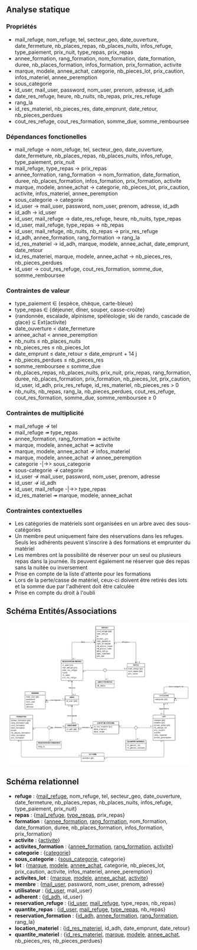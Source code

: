 ## Analyse statique

### Propriétés

- mail_refuge, nom_refuge, tel, secteur_geo, date_ouverture, date_fermeture, nb_places_repas, nb_places_nuits, infos_refuge, type_paiement, prix_nuit, type_repas, prix_repas
- annee_formation, rang_formation, nom_formation, date_formation, duree, nb_places_formation, infos_formation, prix_formation, activite
- marque, modele, annee_achat, categorie, nb_pieces_lot, prix_caution, infos_materiel, annee_peremption
- sous_categorie
- id_user, mail_user, password, nom_user, prenom, adresse, id_adh
- date_res_refuge, heure, nb_nuits, nb_repas, prix_res_refuge
- rang_la
- id_res_materiel, nb_pieces_res, date_emprunt, date_retour, nb_pieces_perdues
- cout_res_refuge, cout_res_formation, somme_due, somme_remboursee

### Dépendances fonctionelles

- mail_refuge $\to$ nom_refuge, tel, secteur_geo, date_ouverture, date_fermeture, nb_places_repas, nb_places_nuits, infos_refuge, type_paiement, prix_nuit
- mail_refuge, type_repas $\to$ prix_repas
- annee_formation, rang_formation $\to$ nom_formation, date_formation, duree, nb_places_formation, infos_formation, prix_formation, activite
- marque, modele, annee_achat $\to$ categorie, nb_pieces_lot, prix_caution, activite, infos_materiel, annee_peremption
- sous_categorie $\to$ categorie
- id_user $\to$ mail_user, password, nom_user, prenom, adresse, id_adh
- id_adh $\to$ id_user
- id_user, mail_refuge $\to$ date_res_refuge, heure, nb_nuits, type_repas
- id_user, mail_refuge, type_repas $\to$ nb_repas
- id_user, mail_refuge, nb_nuits, nb_repas $\to$ prix_res_refuge
- id_adh, annee_formation, rang_formation $\to$ rang_la
- id_res_materiel $\to$ id_adh, marque, modele, annee_achat, date_emprunt, date_retour
- id_res_materiel, marque, modele, annee_achat $\to$ nb_pieces_res, nb_pieces_perdues
- id_user $\to$ cout_res_refuge, cout_res_formation, somme_due, somme_remboursee

### Contraintes de valeur

- type_paiement $\in$ {espèce, chèque, carte-bleue}
- type_repas $\in$ {déjeuner, dîner, souper, casse-croûte}
- {randonnée, escalade, alpinisme, spéléologie, ski de rando, cascade de glace} $\subseteq$ $\mathrm{Ext}$(activite)
- date_ouverture < date_fermeture
- annee_achat < annee_peremption
- nb_nuits ≤ nb_places_nuits
- nb_pieces_res ≤ nb_pieces_lot
- date_emprunt ≤ date_retour ≤ date_emprunt + 14 j
- nb_pieces_perdues ≤ nb_pieces_res
- somme_remboursee ≤ somme_due
- nb_places_repas, nb_places_nuits, prix_nuit, prix_repas, rang_formation, duree, nb_places_formation, prix_formation, nb_pieces_lot, prix_caution, id_user, id_adh, prix_res_refuge, id_res_materiel, nb_pieces_res > 0
- nb_nuits, nb_repas, rang_la, nb_pieces_perdues, cout_res_refuge, cout_res_formation, somme_due, somme_remboursee ≥ 0

### Contraintes de multiplicité

- mail_refuge $\nrightarrow$ tel
- mail_refuge $\twoheadrightarrow$ type_repas
- annee_formation, rang_formation $\twoheadrightarrow$ activite
- marque, modele, annee_achat $\twoheadrightarrow$ activite
- marque, modele, annee_achat $\nrightarrow$ infos_materiel
- marque, modele, annee_achat $\nrightarrow$ annee_peremption
- categorie -|->> sous_categorie
- sous-categorie $\nrightarrow$ categorie
- id_user $\nrightarrow$ mail_user, password, nom_user, prenom, adresse
- id_user $\nrightarrow$ id_adh
- id_user, mail_refuge -|->> type_repas
- id_res_materiel $\twoheadrightarrow$ marque, modele, annee_achat

### Contraintes contextuelles

- Les catégories de matériels sont organisées en un arbre avec des sous-catégories
- Un membre peut uniquement faire des réservations dans les refuges. Seuls les adhérents peuvent s'inscrire à des formations et emprunter du matériel
- Les membres ont la possibilité de réserver pour un seul ou plusieurs repas dans la journée. Ils peuvent également ne réserver que des repas sans la nuitée ou inversement
- Prise en compte de la liste d'attente pour les formations
- Lors de la perte/casse de matériel, ceux-ci doivent être retirés des lots et la somme due par l'adhérent doit être calculée
- Prise en compte du droit à l'oubli

## Schéma Entités/Associations

[![Schéma Entités/Associations](./schema-ea.png "Schéma Entités/Associations")](https://lucid.app/lucidchart/d2b8bb44-d24a-4599-b568-6898c1b309ea/edit?viewport_loc=-3250%2C-644%2C3188%2C1676%2C0_0&invitationId=inv_f91eb197-61a8-4c7f-8a35-ea307b3efd57)

## Schéma relationnel

- **refuge** : {<ins>mail_refuge</ins>, nom_refuge, tel, secteur_geo, date_ouverture, date_fermeture, nb_places_repas, nb_places_nuits, infos_refuge, type_paiement, prix_nuit}
- **repas** : {<ins>mail_refuge</ins>, <ins>type_repas</ins>, prix_repas}
- **formation** : {<ins>annee_formation</ins>, <ins>rang_formation</ins>, nom_formation, date_formation, duree, nb_places_formation, infos_formation, prix_formation}
- **activite** : {<ins>activite</ins>}
- **activites_formation** : {<ins>annee_formation</ins>, <ins>rang_formation</ins>, <ins>activite</ins>}
- **categorie** : {<ins>categorie</ins>}
- **sous_categorie** : {<ins>sous_categorie</ins>, categorie}
- **lot** : {<ins>marque</ins>, <ins>modele</ins>, <ins>annee_achat</ins>, categorie, nb_pieces_lot, prix_caution, activite, infos_materiel, annee_peremption}
- **activites_lot** : {<ins>marque</ins>, <ins>modele</ins>, <ins>annee_achat</ins>, <ins>activite</ins>}
- **membre** : {<ins>mail_user</ins>, password, nom_user, prenom, adresse}
- **utilisateur** : {<ins>id_user</ins>, mail_user}
- **adherent** : {<ins>id_adh</ins>, id_user}
- **reservation_refuge** : {<ins>id_user</ins>, <ins>mail_refuge</ins>, type_repas, nb_repas}
- **quantite_repas** : {<ins>id_user</ins>, <ins>mail_refuge</ins>, <ins>type_repas</ins>, nb_repas}
- **reservation_formation** : {<ins>id_adh</ins>, <ins>annee_formation</ins>, <ins>rang_formation</ins>, rang_la}
- **location_materiel** : {<ins>id_res_materiel</ins>, id_adh, date_emprunt, date_retour}
- **quantite_materiel** : {<ins>id_res_materiel</ins>, <ins>marque</ins>, <ins>modele</ins>, <ins>annee_achat</ins>, nb_pieces_res, nb_pieces_perdues}
